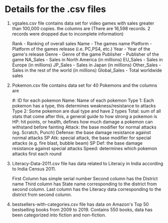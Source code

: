 # Details for the .csv files

1. vgsales.csv file contains data set for video games with sales greater than 100,000 copies. the columns are
  (There are 16,598 records. 2 records were dropped due to incomplete information)

    Rank - Ranking of overall sales
    Name - The games name
    Platform - Platform of the games release (i.e. PC,PS4, etc.)
    Year - Year of the game's release
    Genre - Genre of the game
    Publisher - Publisher of the game
    NA_Sales - Sales in North America (in millions)
    EU_Sales - Sales in Europe (in millions)
    JP_Sales - Sales in Japan (in millions)
    Other_Sales - Sales in the rest of the world (in millions)
    Global_Sales - Total worldwide sales

  
2. Pokemon.csv file contains data set for 40 Pokemons and the columns are

    #: ID for each pokemon
    Name: Name of each pokemon
    Type 1: Each pokemon has a type, this determines weakness/resistance to attacks
    Type 2: Some pokemon are dual type and have 2 types
    Total: sum of all stats that come after this, a general guide to how strong a pokemon is
    HP: hit points, or health, defines how much damage a pokemon can withstand before fainting
    Attack: the base modifier for normal attacks (eg. Scratch, Punch)
    Defense: the base damage resistance against normal attacks
    SP Atk: special attack, the base modifier for special attacks (e.g. fire blast, bubble beam)
    SP Def: the base damage resistance against special attacks
    Speed: determines which pokemon attacks first each round

3. Literacy-Data-2011.csv file has data related to Literacy in India according to India Census 2011.

    First Column has simple serial number
    Second column has the District name
    Third column has State name corresponding to the district from second column.
    Last column has the Literacy data corresponding to the district from second column.

4. bestsellers-with-categories.csv file has data on Amazon's Top 50 bestselling books from 2009 to 2019. Contains 550 books, data has been categorized into fiction and non-fiction.
